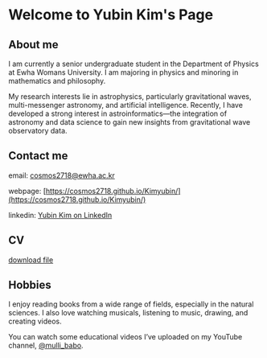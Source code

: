 # Welcome to Yubin Kim's Page

## About me

I am currently a senior undergraduate student in the Department of Physics at Ewha Womans University. I am majoring in physics and minoring in mathematics and philosophy.

My research interests lie in astrophysics, particularly gravitational waves, multi-messenger astronomy, and artificial intelligence. Recently, I have developed a strong interest in astroinformatics—the integration of astronomy and data science to gain new insights from gravitational wave observatory data.


## Contact me

email: [cosmos2718@ewha.ac.kr](mailto:cosmos2718@ewha.ac.kr)  

webpage: [https://cosmos2718.github.io/Kimyubin/](https://cosmos2718.github.io/Kimyubin/)  

linkedin: [Yubin Kim on LinkedIn](http://www.linkedin.com/in/yubin-kim-1bb6a32a6)


## CV

[download file](YubinKim_CV_2025_07.pdf)

## Hobbies

I enjoy reading books from a wide range of fields, especially in the natural sciences. I also love watching musicals, listening to music, drawing, and creating videos.

You can watch some educational videos I’ve uploaded on my YouTube channel, [@mulli_babo](https://www.youtube.com/@mulli_babo).

